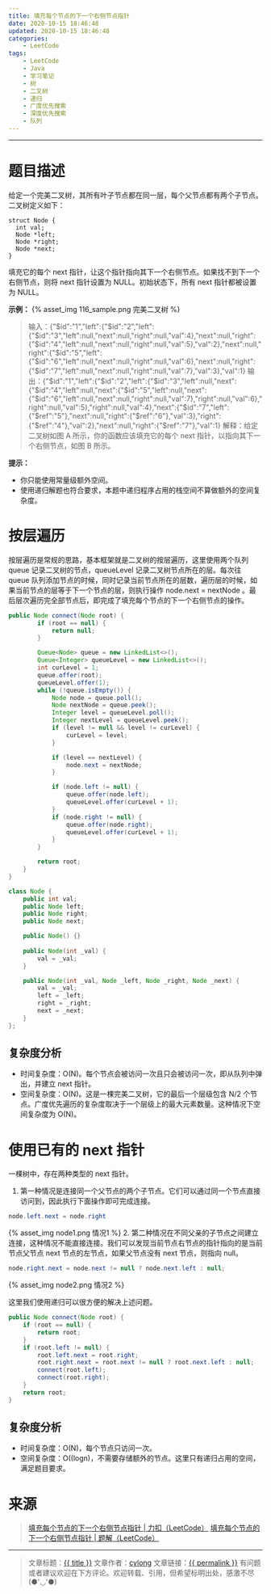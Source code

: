 ```yaml
---
title: 填充每个节点的下一个右侧节点指针
date: 2020-10-15 18:46:48
updated: 2020-10-15 18:46:48
categories:
    - LeetCode
tags:
    - LeetCode
    - Java
    - 学习笔记
    - 树
    - 二叉树
    - 递归
    - 广度优先搜索
    - 深度优先搜索
    - 队列
---
```

---

# 题目描述

给定一个完美二叉树，其所有叶子节点都在同一层，每个父节点都有两个子节点。二叉树定义如下：
```
struct Node {
  int val;
  Node *left;
  Node *right;
  Node *next;
}
```
填充它的每个 next 指针，让这个指针指向其下一个右侧节点。如果找不到下一个右侧节点，则将 next 指针设置为 NULL。初始状态下，所有 next 指针都被设置为 NULL。

**示例：**
{% asset_img 116_sample.png 完美二叉树 %}

> 输入：{"$id":"1","left":{"$id":"2","left":{"$id":"3","left":null,"next":null,"right":null,"val":4},"next":null,"right":{"$id":"4","left":null,"next":null,"right":null,"val":5},"val":2},"next":null,"right":{"$id":"5","left":{"$id":"6","left":null,"next":null,"right":null,"val":6},"next":null,"right":{"$id":"7","left":null,"next":null,"right":null,"val":7},"val":3},"val":1}
> 输出：{"$id":"1","left":{"$id":"2","left":{"$id":"3","left":null,"next":{"$id":"4","left":null,"next":{"$id":"5","left":null,"next":{"$id":"6","left":null,"next":null,"right":null,"val":7},"right":null,"val":6},"right":null,"val":5},"right":null,"val":4},"next":{"$id":"7","left":{"$ref":"5"},"next":null,"right":{"$ref":"6"},"val":3},"right":{"$ref":"4"},"val":2},"next":null,"right":{"$ref":"7"},"val":1}
> 解释：给定二叉树如图 A 所示，你的函数应该填充它的每个 next 指针，以指向其下一个右侧节点，如图 B 所示。

**提示：**
* 你只能使用常量级额外空间。
* 使用递归解题也符合要求，本题中递归程序占用的栈空间不算做额外的空间复杂度。

<!-- more -->

# 按层遍历

按层遍历是常规的思路，基本框架就是二叉树的按层遍历，这里使用两个队列 queue 记录二叉树的节点，queueLevel 记录二叉树节点所在的层。每次往 queue 队列添加节点的时候，同时记录当前节点所在的层数，遍历层的时候，如果当前节点的层等于下一个节点的层，则执行操作 node.next = nextNode 。最后层次遍历完全部节点后，即完成了填充每个节点的下一个右侧节点的操作。

```java
public Node connect(Node root) {
        if (root == null) {
            return null;
        }

        Queue<Node> queue = new LinkedList<>();
        Queue<Integer> queueLevel = new LinkedList<>();
        int curLevel = 1;
        queue.offer(root);
        queueLevel.offer(1);
        while (!queue.isEmpty()) {
            Node node = queue.poll();
            Node nextNode = queue.peek();
            Integer level = queueLevel.poll();
            Integer nextLevel = queueLevel.peek();
            if (level != null && level != curLevel) {
                curLevel = level;
            }

            if (level == nextLevel) {
                node.next = nextNode;
            }

            if (node.left != null) {
                queue.offer(node.left);
                queueLevel.offer(curLevel + 1);
            }
            if (node.right != null) {
                queue.offer(node.right);
                queueLevel.offer(curLevel + 1);
            }
        }

        return root;
    }
}

class Node {
    public int val;
    public Node left;
    public Node right;
    public Node next;

    public Node() {}
    
    public Node(int _val) {
        val = _val;
    }

    public Node(int _val, Node _left, Node _right, Node _next) {
        val = _val;
        left = _left;
        right = _right;
        next = _next;
    }
};
```

## 复杂度分析

* 时间复杂度：O(N)。每个节点会被访问一次且只会被访问一次，即从队列中弹出，并建立 next 指针。
* 空间复杂度：O(N)。这是一棵完美二叉树，它的最后一个层级包含 N/2 个节点。广度优先遍历的复杂度取决于一个层级上的最大元素数量。这种情况下空间复杂度为 O(N)。

# 使用已有的 next 指针

一棵树中，存在两种类型的 next 指针。

1. 第一种情况是连接同一个父节点的两个子节点。它们可以通过同一个节点直接访问到，因此执行下面操作即可完成连接。
```java
node.left.next = node.right
```
{% asset_img node1.png 情况1 %}
2. 第二种情况在不同父亲的子节点之间建立连接，这种情况不能直接连接。我们可以发现当前节点右节点的指针指向的是当前节点父节点 next 节点的左节点，如果父节点没有 next 节点，则指向 null。
```java
node.right.next = node.next != null ? node.next.left : null;
```
{% asset_img node2.png 情况2 %}

这里我们使用递归可以很方便的解决上述问题。
```java
public Node connect(Node root) {
    if (root == null) {
        return root;
    }
    if (root.left != null) {
        root.left.next = root.right;
        root.right.next = root.next != null ? root.next.left : null;
        connect(root.left);
        connect(root.right);
    }
    return root;
}
```

## 复杂度分析

* 时间复杂度：O(N)，每个节点只访问一次。
* 空间复杂度：O((logn)，不需要存储额外的节点。这里只有递归占用的空间，满足题目要求。

# 来源

> [填充每个节点的下一个右侧节点指针 | 力扣（LeetCode）][1]
> [填充每个节点的下一个右侧节点指针 | 题解（LeetCode）][2]

---

> 文章标题：<a href='{{ permalink }}' title='{{ title }}' >{{ title }}</a>
> 文章作者：[cylong](http://www.cylong.com/about/ "cylong")
> 文章链接：<a href='{{ permalink }}' title='{{ title }}' >{{ permalink }}</a>
> 有问题或者建议欢迎在下方评论。欢迎转载、引用，但希望标明出处，感激不尽(●'◡'●)

[1]: https://leetcode-cn.com/problems/populating-next-right-pointers-in-each-node/ "填充每个节点的下一个右侧节点指针 | 力扣（LeetCode）"
[2]: https://leetcode-cn.com/problems/populating-next-right-pointers-in-each-node/solution/tian-chong-mei-ge-jie-dian-de-xia-yi-ge-you-ce-2-4/ "填充每个节点的下一个右侧节点指针 | 题解（LeetCode）"
